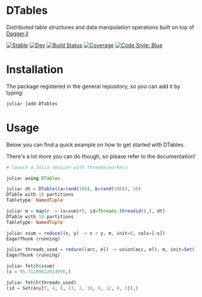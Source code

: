 # DTables

Distributed table structures and data manipulation operations built on top of [Dagger.jl](https://github.com/JuliaParallel/Dagger.jl)

[![Stable](https://img.shields.io/badge/docs-stable-blue.svg)](https://juliaparallel.github.io/DTables.jl/stable/)
[![Dev](https://img.shields.io/badge/docs-dev-blue.svg)](https://juliaparallel.github.io/DTables.jl/dev/)
[![Build Status](https://github.com/juliaparallel/DTables.jl/actions/workflows/CI.yml/badge.svg?branch=main)](https://github.com/juliaparallel/DTables.jl/actions/workflows/CI.yml?query=branch%3Amain)
[![Coverage](https://codecov.io/gh/juliaparallel/DTables.jl/branch/main/graph/badge.svg)](https://codecov.io/gh/juliaparallel/DTables.jl)
[![Code Style: Blue](https://img.shields.io/badge/code%20style-blue-4495d1.svg)](https://github.com/invenia/BlueStyle)

# Installation

The package registered in the general repository, so you can add it by typing:

```julia
julia> ]add DTables
```

# Usage

Below you can find a quick example on how to get started with DTables.

There's a lot more you can do though, so please refer to the documentation!


```julia
# launch a Julia session with threads/workers

julia> using DTables

julia> dt = DTable((a=rand(100), b=rand(100)), 10)
DTable with 10 partitions
Tabletype: NamedTuple

julia> m = map(r -> (x=sum(r), id=Threads.threadid(),), dt)
DTable with 10 partitions
Tabletype: NamedTuple

julia> xsum = reduce((x, y) -> x + y, m, init=0, cols=[:x])
EagerThunk (running)

julia> threads_used = reduce((acc, el) -> union(acc, el), m, init=Set(), cols=[:id])
EagerThunk (running)

julia> fetch(xsum)
(x = 95.71209812014976,)

julia> fetch(threads_used)
(id = Set(Any[5, 4, 6, 13, 2, 10, 9, 12, 8, 3]),)
```
